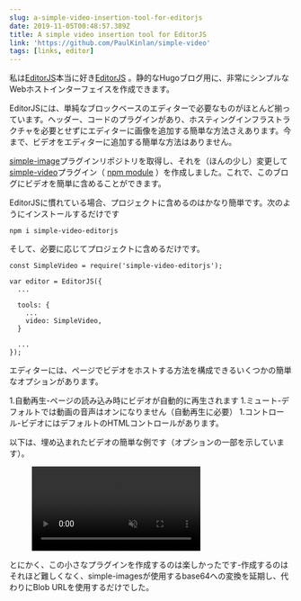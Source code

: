 ```yaml
---
slug: a-simple-video-insertion-tool-for-editorjs
date: 2019-11-05T00:48:57.389Z
title: A simple video insertion tool for EditorJS
link: 'https://github.com/PaulKinlan/simple-video'
tags: [links, editor]
---
```


私は[EditorJS](https://editorjs.io/)本当に好き[EditorJS](https://editorjs.io/) 。静的なHugoブログ用に、非常にシンプルなWebホストインターフェイスを作成できます。

EditorJSには、単純なブロックベースのエディターで必要なものがほとんど揃っています。ヘッダー、コードのプラグインがあり、ホスティングインフラストラクチャを必要とせずにエディターに画像を追加する簡単な方法さえあります。今まで、ビデオをエディターに追加する簡単な方法はありません。

[simple-image](https://github.com/editor-js/simple-image)プラグインリポジトリを取得し、それを（ほんの少し）変更して[simple-video](https://github.com/PaulKinlan/simple-video)プラグイン（ [npm module](https://www.npmjs.com/package/simple-video-editorjs) ）を作成しました。これで、このブログにビデオを簡単に含めることができます。

EditorJSに慣れている場合、プロジェクトに含めるのはかなり簡単です。次のようにインストールするだけです

```
npm i simple-video-editorjs
```

そして、必要に応じてプロジェクトに含めるだけです。

```
const SimpleVideo = require('simple-video-editorjs');

var editor = EditorJS({
  ...
  
  tools: {
    ...
    video: SimpleVideo,
  }
  
  ...
});
```

エディターには、ページでビデオをホストする方法を構成できるいくつかの簡単なオプションがあります。

1.自動再生-ページの読み込み時にビデオが自動的に再生されます
1.ミュート-デフォルトでは動画の音声はオンになりません（自動再生に必要）
1.コントロール-ビデオにはデフォルトのHTMLコントロールがあります。

以下は、埋め込まれたビデオの簡単な例です（オプションの一部を示しています）。

<figure><video src="/videos/2019-11-06-a-simple-video-insertion-tool-for-editorjs-0.mp4" alt="Showing Options for EditorJS simple video." autoplay muted></video></figure>

とにかく、この小さなプラグインを作成するのは楽しかったです-作成するのはそれほど難しくなく、simple-imagesが使用するbase64への変換を延期し、代わりにBlob URLを使用するだけでした。